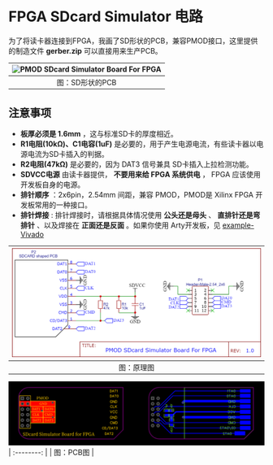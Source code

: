 FPGA SDcard Simulator 电路
===========================

为了将读卡器连接到FPGA，我画了SD形状的PCB，兼容PMOD接口，这里提供的制造文件 **gerber.zip** 可以直接用来生产PCB。

| ![PMOD SDcard Simulator Board For FPGA](./board.png) |
| :--------: |
| 图：SD形状的PCB |

## 注意事项

* **板厚必须是 1.6mm** ，这与标准SD卡的厚度相近。
* **R1电阻(10kΩ)、C1电容(1uF)** 是必要的，用于产生电源电流，有些读卡器以电源电流为SD卡插入的判据。
* **R2电阻(47kΩ)** 是必要的，因为 DAT3 信号兼具 SD卡插入上拉检测功能。
* **SDVCC电源** 由读卡器提供， **不要用来给 FPGA 系统供电** ， FPGA 应该使用开发板自身的电源。
* **排针顺序** ：2x6pin，2.54mm 间距，兼容 PMOD，PMOD是 Xilinx FPGA 开发板常用的一种接口。
* **排针焊接** : 排针焊接时，请根据具体情况使用 **公头还是母头** 、 **直排针还是弯排针** 、以及焊接在 **正面还是反面** 。如果你使用 Arty开发板，见 [example-Vivado](../example-Vivado)

| ![schematic](./schematic.png) |
| :--------: |
| 图：原理图 |

![PCB](./pcb.png)
| :--------: |
| 图：PCB图 |
